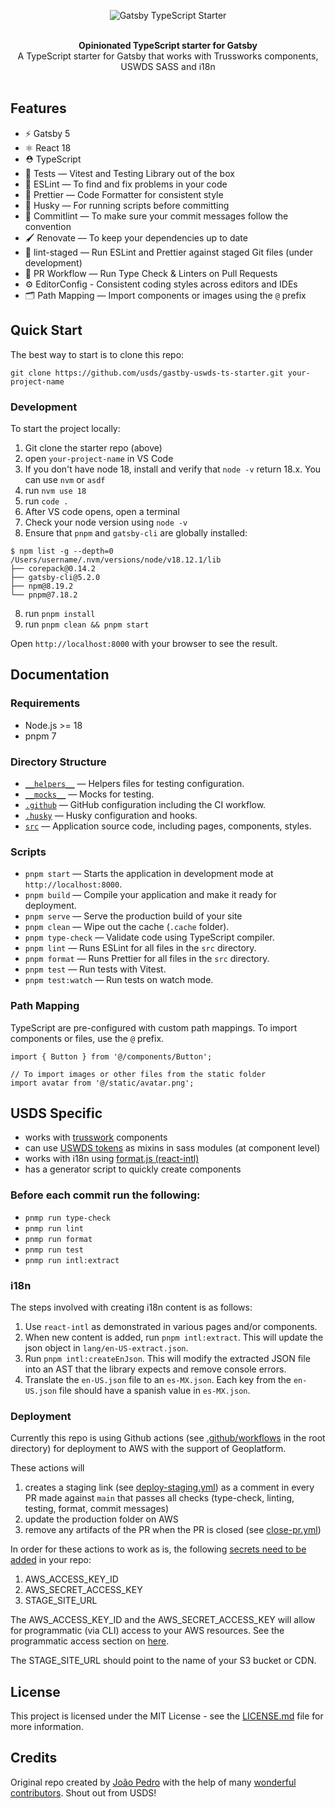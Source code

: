<p align="center">
  <img src="https://user-images.githubusercontent.com/26466516/169722691-77a6ca86-df54-4a0e-b952-48c3f3ed7526.png" alt="Gatsby TypeScript Starter">
</p>

<br />

<div align="center"><strong>Opinionated TypeScript starter for Gatsby</strong></div>
<div align="center">A TypeScript starter for Gatsby that works with Trussworks components, USWDS SASS and i18n</div>

<br />

## Features

- ⚡️ Gatsby 5
- ⚛️ React 18
- ⛑ TypeScript
- 🐐 Tests — Vitest and Testing Library out of the box
- 📏 ESLint — To find and fix problems in your code
- 💖 Prettier — Code Formatter for consistent style
- 🐶 Husky — For running scripts before committing
- 🚓 Commitlint — To make sure your commit messages follow the convention
- 🖌 Renovate — To keep your dependencies up to date
- 🚫 lint-staged — Run ESLint and Prettier against staged Git files (under development)
- 👷 PR Workflow — Run Type Check & Linters on Pull Requests
- ⚙️ EditorConfig - Consistent coding styles across editors and IDEs
- 🗂 Path Mapping — Import components or images using the `@` prefix

## Quick Start

The best way to start is to clone this repo:

```
git clone https://github.com/usds/gastby-uswds-ts-starter.git your-project-name
```

### Development

To start the project locally:

1. Git clone the starter repo (above)
2. open `your-project-name` in VS Code
3. If you don't have node 18, install and verify that `node -v` return 18.x. You can use `nvm` or `asdf`
4. run `nvm use 18`
5. run `code .`
6. After VS code opens, open a terminal
7. Check your node version using `node -v`
8. Ensure that `pnpm` and `gatsby-cli` are globally installed:

```
$ npm list -g --depth=0
/Users/username/.nvm/versions/node/v18.12.1/lib
├── corepack@0.14.2
├── gatsby-cli@5.2.0
├── npm@8.19.2
└── pnpm@7.18.2
```
8. run `pnpm install`
8. run `pnpm clean && pnpm start`

Open `http://localhost:8000` with your browser to see the result.

## Documentation

### Requirements

- Node.js >= 18
- pnpm 7

### Directory Structure

- [`__helpers__`](./__helpers__/) — Helpers files for testing configuration.<br>
- [`__mocks__`](./__mocks__/) — Mocks for testing.<br>
- [`.github`](.github) — GitHub configuration including the CI workflow.<br>
- [`.husky`](.husky) — Husky configuration and hooks.<br>
- [`src`](./src) — Application source code, including pages, components, styles.

### Scripts

- `pnpm start` — Starts the application in development mode at `http://localhost:8000`.
- `pnpm build` — Compile your application and make it ready for deployment.
- `pnpm serve` — Serve the production build of your site
- `pnpm clean` — Wipe out the cache (`.cache` folder).
- `pnpm type-check` — Validate code using TypeScript compiler.
- `pnpm lint` — Runs ESLint for all files in the `src` directory.
- `pnpm format` — Runs Prettier for all files in the `src` directory.
- `pnpm test` — Run tests with Vitest.
- `pnpm test:watch` — Run tests on watch mode.

### Path Mapping

TypeScript are pre-configured with custom path mappings. To import components or files, use the `@` prefix.

```tsx
import { Button } from '@/components/Button';

// To import images or other files from the static folder
import avatar from '@/static/avatar.png';
```

## USDS Specific
- works with [trusswork](https://trussworks.github.io/react-uswds/) components
- can use [USWDS tokens](https://designsystem.digital.gov/design-tokens/) as mixins in sass modules (at component level)
- works with i18n using [format.js (react-intl)](https://formatjs.io/docs/react-intl/api)
- has a generator script to quickly create components

### Before each commit run the following:
- `pnmp run type-check`
- `pnmp run lint`
- `pnmp run format`
- `pnmp run test`
- `pnmp run intl:extract`

### i18n

The steps involved with creating i18n content is as follows:

1. Use `react-intl` as demonstrated in various pages and/or components.
2. When new content is added, run `pnpm intl:extract`. This will update the json object in `lang/en-US-extract.json`.
3. Run `pnpm intl:createEnJson`. This will modify the extracted JSON file into an AST that the library expects and remove console errors.
4. Translate the `en-US.json` file to an `es-MX.json`. Each key from the `en-US.json` file should have a spanish value in `es-MX.json`.

### Deployment
Currently this repo is using Github actions (see [.github/workflows](https://github.com/usds/gatsby-uswds-ts-starter/tree/main/.github/workflows) in the root directory) for deployment to AWS with the support of Geoplatform.

These actions will
1. creates a staging link (see [deploy-staging.yml](https://github.com/usds/gatsby-uswds-ts-starter/blob/main/.github/workflows/deploy-staging.yml)) as a comment in every PR made against `main` that passes all checks (type-check, linting, testing, format, commit messages)
2. update the production folder on AWS
3. remove any artifacts of the PR when the PR is closed (see [close-pr.yml](https://github.com/usds/gatsby-uswds-ts-starter/blob/main/.github/workflows/close-pr.yml))

In order for these actions to work as is, the following [secrets need to be added](https://docs.github.com/en/codespaces/managing-codespaces-for-your-organization/managing-encrypted-secrets-for-your-repository-and-organization-for-github-codespaces) in your repo:
1. AWS_ACCESS_KEY_ID
2. AWS_SECRET_ACCESS_KEY
3. STAGE_SITE_URL

The AWS_ACCESS_KEY_ID and the AWS_SECRET_ACCESS_KEY will allow for programmatic (via CLI) access to your AWS resources. See the programmatic access section on [here](https://docs.aws.amazon.com/general/latest/gr/aws-sec-cred-types.htm).

The STAGE_SITE_URL should point to the name of your S3 bucket or CDN.

## License

This project is licensed under the MIT License - see the [LICENSE.md](LICENSE.md) file for more information.


## Credits


<div>
  Original repo created by <a href="https://twitter.com/jpedroschmitz">João Pedro</a> with the help of many <a href="https://github.com/jpedroschmitz/gatsby-starter-ts/graphs/contributors">wonderful contributors</a>. Shout out from USDS!
</div>